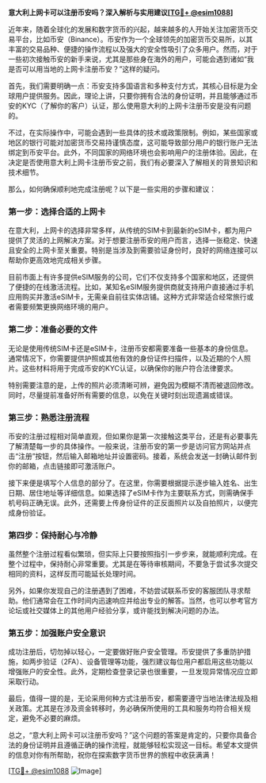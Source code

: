 **意大利上网卡可以注册币安吗？深入解析与实用建议[[TG💪+ @esim1088](https://t.me/s/esim1088)]**

近年来，随着全球化的发展和数字货币的兴起，越来越多的人开始关注加密货币交易平台，比如币安（Binance）。币安作为一个全球领先的加密货币交易所，以其丰富的交易品种、便捷的操作流程以及强大的安全性吸引了众多用户。然而，对于一些初次接触币安的新手来说，尤其是那些身在海外的用户，可能会遇到诸如“我是否可以用当地的上网卡注册币安？”这样的疑问。

首先，我们需要明确一点：币安支持多国语言和多种支付方式，其核心目标是为全球用户提供服务。因此，理论上讲，只要你拥有合法的身份证明，并且能够通过币安的KYC（了解你的客户）认证，那么使用意大利的上网卡注册币安是没有问题的。

不过，在实际操作中，可能会遇到一些具体的技术或政策限制。例如，某些国家或地区的银行可能对加密货币交易持谨慎态度，这可能导致部分用户的银行账户无法绑定到币安平台。此外，不同国家的网络环境也会影响用户的注册体验。因此，在决定是否使用意大利上网卡注册币安之前，我们有必要深入了解相关的背景知识和技术细节。

那么，如何确保顺利地完成注册呢？以下是一些实用的步骤和建议：

### **第一步：选择合适的上网卡**
在意大利，上网卡的选择非常多样，从传统的SIM卡到最新的eSIM卡，都为用户提供了灵活的上网解决方案。对于想要注册币安的用户而言，选择一张稳定、快速且安全的上网卡至关重要。特别是当涉及到需要验证身份时，良好的网络连接可以帮助你更高效地完成相关步骤。

目前市面上有许多提供eSIM服务的公司，它们不仅支持多个国家和地区，还提供了便捷的在线激活流程。比如，某知名eSIM服务提供商就支持用户直接通过手机应用购买并激活eSIM卡，无需亲自前往实体店铺。这种方式非常适合经常旅行或者需要频繁更换网络环境的用户。

### **第二步：准备必要的文件**
无论是使用传统SIM卡还是eSIM卡，注册币安都需要准备一些基本的身份信息。通常情况下，你需要提供护照或其他有效的身份证件扫描件，以及近期的个人照片。这些材料将用于完成币安的KYC认证，以确保你的账户符合法律要求。

特别需要注意的是，上传的照片必须清晰可辨，避免因为模糊不清而被退回修改。同时，尽量提前准备好所有需要的信息，以免在关键时刻出现遗漏或错误。

### **第三步：熟悉注册流程**
币安的注册过程相对简单直观，但如果你是第一次接触这类平台，还是有必要事先了解清楚每一步的具体操作。一般来说，注册币安的第一步是访问官方网站并点击“注册”按钮，然后输入邮箱地址并设置密码。接着，系统会发送一封确认邮件到你的邮箱，点击链接即可激活账户。

接下来便是填写个人信息的部分了。在这里，你需要根据提示逐步输入姓名、出生日期、居住地址等详细信息。如果选择了eSIM卡作为主要联系方式，则需确保手机号码正确无误。此外，还需要上传身份证件的正反面照片以及自拍照片，以便完成身份验证。

### **第四步：保持耐心与冷静**
虽然整个注册过程看似繁琐，但实际上只要按照指引一步步来，就能顺利完成。在整个过程中，保持耐心非常重要。尤其是在等待审核期间，不要急于尝试多次提交相同的资料，这样反而可能延长处理时间。

另外，如果你发现自己的注册遇到了困难，不妨尝试联系币安的客服团队寻求帮助。他们通常会在工作时间内迅速响应并给出专业的解答。当然，也可以参考官方论坛或社交媒体上的其他用户经验分享，或许能找到解决问题的办法。

### **第五步：加强账户安全意识**
成功注册后，切勿掉以轻心，一定要做好账户安全管理。币安提供了多重防护措施，如两步验证（2FA）、设备管理等功能，强烈建议每位用户都启用这些功能以增强账户的安全性。此外，定期检查登录记录也很重要，一旦发现异常情况应立即采取行动。

最后，值得一提的是，无论采用何种方式注册币安，都需要遵守当地法律法规及相关政策。尤其是在涉及资金转移时，务必确保所使用的工具和服务均符合相关规定，避免不必要的麻烦。

总之，“意大利上网卡可以注册币安吗？”这个问题的答案是肯定的，只要你具备合法的身份证明并且遵循正确的操作流程，就能够轻松实现这一目标。希望本文提供的信息对你有所帮助，祝你在探索数字货币世界的旅程中收获满满！

[[TG💪+ @esim1088](https://t.me/s/esim1088) ![Image](https://i.postimg.cc/4NQfJmqS/Snipaste-2025-05-13-00-14-12.png)]